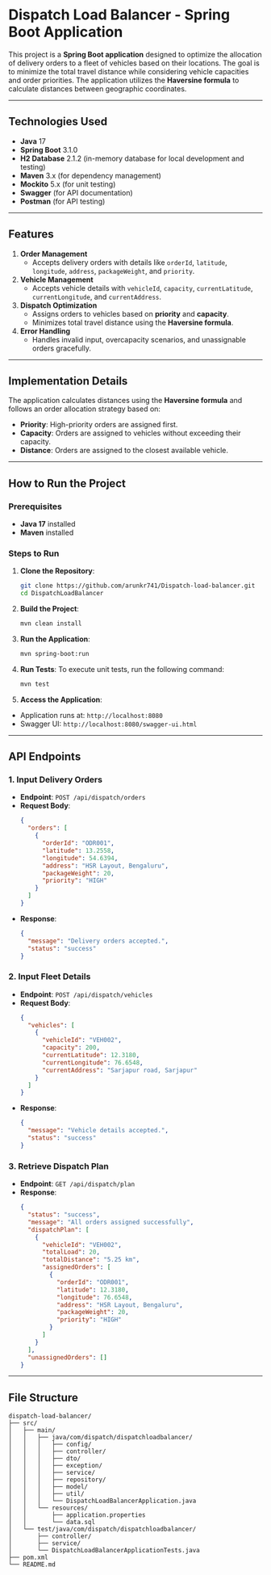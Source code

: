 # Dispatch Load Balancer - Spring Boot Application



This project is a **Spring Boot application** designed to optimize the allocation of delivery orders to a fleet of vehicles based on their locations. The goal is to minimize the total travel distance while considering vehicle capacities and order priorities. The application utilizes the **Haversine formula** to calculate distances between geographic coordinates.

---

## **Technologies Used**
- **Java** 17
- **Spring Boot** 3.1.0
- **H2 Database** 2.1.2 (in-memory database for local development and testing)
- **Maven** 3.x (for dependency management)
- **Mockito** 5.x (for unit testing)
- **Swagger** (for API documentation)
- **Postman** (for API testing)

---

## **Features**
1. **Order Management**
   - Accepts delivery orders with details like `orderId`, `latitude`, `longitude`, `address`, `packageWeight`, and `priority`.
2. **Vehicle Management**
   - Accepts vehicle details with `vehicleId`, `capacity`, `currentLatitude`, `currentLongitude`, and `currentAddress`.
3. **Dispatch Optimization**
   - Assigns orders to vehicles based on **priority** and **capacity**.
   - Minimizes total travel distance using the **Haversine formula**.
4. **Error Handling**
   - Handles invalid input, overcapacity scenarios, and unassignable orders gracefully.

---

## **Implementation Details**

The application calculates distances using the **Haversine formula** and follows an order allocation strategy based on:
- **Priority**: High-priority orders are assigned first.
- **Capacity**: Orders are assigned to vehicles without exceeding their capacity.
- **Distance**: Orders are assigned to the closest available vehicle.

---

## **How to Run the Project**

### **Prerequisites**
- **Java 17** installed
- **Maven** installed

### **Steps to Run**
1. **Clone the Repository**:
   ```bash
   git clone https://github.com/arunkr741/Dispatch-load-balancer.git
   cd DispatchLoadBalancer
   ```

2. **Build the Project**:
   ```bash
   mvn clean install
   ```

3. **Run the Application**:
   ```bash
   mvn spring-boot:run
   ```

4. **Run Tests**:
   To execute unit tests, run the following command:

   ```bash
   mvn test
   ```

5. **Access the Application**:
- Application runs at: `http://localhost:8080`
- Swagger UI: `http://localhost:8080/swagger-ui.html`
---

## **API Endpoints**

### **1. Input Delivery Orders**
- **Endpoint**: `POST /api/dispatch/orders`
- **Request Body**:
  ```json
  {
    "orders": [
      {
        "orderId": "ODR001",
        "latitude": 13.2558,
        "longitude": 54.6394,
        "address": "HSR Layout, Bengaluru",
        "packageWeight": 20,
        "priority": "HIGH"
      }
    ]
  }
  ```
- **Response**:
  ```json
  {
    "message": "Delivery orders accepted.",
    "status": "success"
  }
  ```

### **2. Input Fleet Details**
- **Endpoint**: `POST /api/dispatch/vehicles`
- **Request Body**:
  ```json
  {
    "vehicles": [
      {
        "vehicleId": "VEH002",
        "capacity": 200,
        "currentLatitude": 12.3180,
        "currentLongitude": 76.6548,
        "currentAddress": "Sarjapur road, Sarjapur"
      }
    ]
  }
  ```
- **Response**:
  ```json
  {
    "message": "Vehicle details accepted.",
    "status": "success"
  }
  ```

### **3. Retrieve Dispatch Plan**
- **Endpoint**: `GET /api/dispatch/plan`
- **Response**:
  ```json
  {
    "status": "success",
    "message": "All orders assigned successfully",
    "dispatchPlan": [
      {
        "vehicleId": "VEH002",
        "totalLoad": 20,
        "totalDistance": "5.25 km",
        "assignedOrders": [
          {
            "orderId": "ODR001",
            "latitude": 12.3180,
            "longitude": 76.6548,
            "address": "HSR Layout, Bengaluru",
            "packageWeight": 20,
            "priority": "HIGH"
          }
        ]
      }
    ],
    "unassignedOrders": []
  }
  ```

---

## **File Structure**
```
dispatch-load-balancer/
├── src/
│   ├── main/
│   │   ├── java/com/dispatch/dispatchloadbalancer/
│   │   │   ├── config/
│   │   │   ├── controller/
│   │   │   ├── dto/
│   │   │   ├── exception/
│   │   │   ├── service/
│   │   │   ├── repository/
│   │   │   ├── model/
│   │   │   ├── util/
│   │   │   └── DispatchLoadBalancerApplication.java
│   │   └── resources/
│   │       ├── application.properties
│   │       └── data.sql
│   └── test/java/com/dispatch/dispatchloadbalancer/
│       ├── controller/
│       ├── service/
│       └── DispatchLoadBalancerApplicationTests.java
├── pom.xml
└── README.md
```



